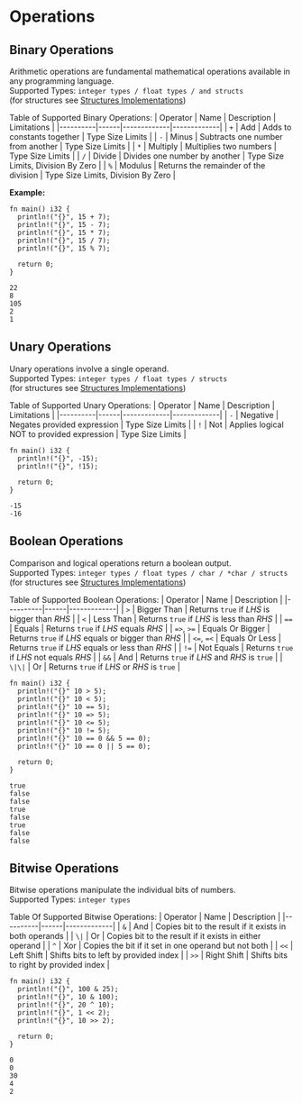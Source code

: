 # Operations
## Binary Operations
Arithmetic operations are fundamental mathematical operations available in any programming language. <br/>
Supported Types: `integer types / float types / and structs` <br/>
(for structures see [Structures Implementations](/advanced/structures-implementations))

Table of Supported Binary Operations:
| Operator | Name | Description | Limitations |
|----------|------|-------------|-------------|
| `+` | Add | Adds to constants together | Type Size Limits |
| `-` | Minus | Subtracts one number from another | Type Size Limits |
| `*` | Multiply | Multiplies two numbers | Type Size Limits |
| `/` | Divide | Divides one number by another | Type Size Limits, Division By Zero |
| `%` | Modulus | Returns the remainder of the division | Type Size Limits, Division By Zero |

**Example:**
```genpay
fn main() i32 {
  println!("{}", 15 + 7);
  println!("{}", 15 - 7);
  println!("{}", 15 * 7);
  println!("{}", 15 / 7);
  println!("{}", 15 % 7);

  return 0;
}
```
```
22
8
105
2
1
```

## Unary Operations
Unary operations involve a single operand. <br/>
Supported Types: `integer types / float types / structs` <br/>
(for structures see [Structures Implementations](/advanced/structures-implementations))

Table of Supported Unary Operations:
| Operator | Name | Description | Limitations |
|----------|------|-------------|-------------|
| `-` | Negative | Negates provided expression | Type Size Limits |
| `!` | Not | Applies logical NOT to provided expression | Type Size Limits |

```genpay
fn main() i32 {
  println!("{}", -15);
  println!("{}", !15);

  return 0;
}
```
```
-15
-16
```

## Boolean Operations
Comparison and logical operations return a boolean output. <br/>
Supported Types: `integer types / float types / char / *char / structs` <br/>
(for structures see [Structures Implementations](/advanced/structures-implementations))


Table of Supported Boolean Operations:
| Operator | Name | Description |
|----------|------|-------------|
| `>` | Bigger Than | Returns `true` if _LHS_ is bigger than _RHS_ |
| `<` | Less Than | Returns `true` if _LHS_ is less than _RHS_ |
| `==` | Equals | Returns `true` if _LHS_ equals _RHS_ |
| `=>`, `>=` | Equals Or Bigger | Returns `true` if _LHS_ equals or bigger than _RHS_ |
| `<=`, `=<` | Equals Or Less | Returns `true` if _LHS_ equals or less than _RHS_ |
| `!=` | Not Equals | Returns `true` if _LHS_ not equals _RHS_ |
| `&&` | And | Returns `true` if _LHS_ and _RHS_ is `true` |
| `\|\|` | Or | Returns `true` if _LHS_ or _RHS_ is `true` |

```genpay
fn main() i32 {
  println!("{}" 10 > 5);
  println!("{}" 10 < 5);
  println!("{}" 10 == 5);
  println!("{}" 10 => 5);
  println!("{}" 10 <= 5);
  println!("{}" 10 != 5);
  println!("{}" 10 == 0 && 5 == 0);
  println!("{}" 10 == 0 || 5 == 0);

  return 0;
}
```
```
true
false
false
true
false
true
false
false
```

## Bitwise Operations
Bitwise operations manipulate the individual bits of numbers. <br/>
Supported Types: `integer types`

Table Of Supported Bitwise Operations:
| Operator | Name | Description |
|----------|------|-------------|
| `&` | And | Copies bit to the result if it exists in both operands |
| `\|` | Or | Copies bit to the result if it exists in either operand |
| `^` | Xor | Copies the bit if it set in one operand but not both |
| `<<` | Left Shift | Shifts bits to left by provided index |
| `>>` | Right Shift | Shifts bits to right by provided index |

```genpay
fn main() i32 {
  println!("{}", 100 & 25);
  println!("{}", 10 & 100);
  println!("{}", 20 ^ 10);
  println!("{}", 1 << 2);
  println!("{}", 10 >> 2);

  return 0;
}
```
```
0
0
30
4
2
```
